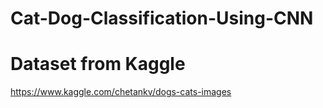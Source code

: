 # Cat-Dog-Classification-Using-CNN

# Dataset from Kaggle
https://www.kaggle.com/chetankv/dogs-cats-images
